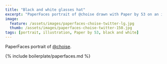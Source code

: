 ```yaml
---
title: "Black and white glasses hat"
excerpt: "PaperFaces portrait of @choise drawn with Paper by 53 on an iPad."
image: 
  feature: /assets/images/paperfaces-choise-twitter-lg.jpg
  thumb: /assets/images/paperfaces-choise-twitter-150.jpg
tags: [portrait, illustration, Paper by 53, black and white]
---
```


PaperFaces portrait of [@choise](http://twitter.com/choise).

{% include boilerplate/paperfaces.md %}